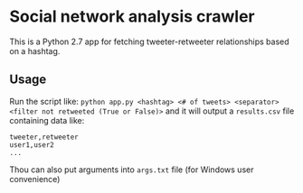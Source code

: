 # Social network analysis crawler
This is a Python 2.7 app for fetching tweeter-retweeter relationships based on a hashtag.

## Usage
Run the script like: `python app.py <hashtag> <# of tweets> <separator> <filter not retweeted (True or False)>` and it will output a `results.csv` file containing data like:
```
tweeter,retweeter
user1,user2
...
```

Thou can also put arguments into `args.txt` file (for Windows user convenience)
